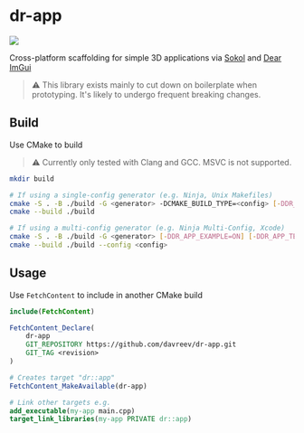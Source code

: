 # dr-app

![](https://github.com/davreev/dr-app/actions/workflows/build.yml/badge.svg)

Cross-platform scaffolding for simple 3D applications via [Sokol](https://github.com/floooh/sokol)
and [Dear ImGui](https://github.com/ocornut/imgui)

> ⚠️ This library exists mainly to cut down on boilerplate when prototyping. It's likely to undergo
> frequent breaking changes.

## Build

Use CMake to build

> ⚠️ Currently only tested with Clang and GCC. MSVC is not supported.

```sh
mkdir build

# If using a single-config generator (e.g. Ninja, Unix Makefiles)
cmake -S . -B ./build -G <generator> -DCMAKE_BUILD_TYPE=<config> [-DDR_APP_EXAMPLE=ON] [-DDR_APP_TEST=ON]
cmake --build ./build

# If using a multi-config generator (e.g. Ninja Multi-Config, Xcode)
cmake -S . -B ./build -G <generator> [-DDR_APP_EXAMPLE=ON] [-DDR_APP_TEST=ON]
cmake --build ./build --config <config>
```

## Usage

Use `FetchContent` to include in another CMake build

```cmake
include(FetchContent)

FetchContent_Declare(
    dr-app
    GIT_REPOSITORY https://github.com/davreev/dr-app.git
    GIT_TAG <revision>
)

# Creates target "dr::app"
FetchContent_MakeAvailable(dr-app)

# Link other targets e.g.
add_executable(my-app main.cpp)
target_link_libraries(my-app PRIVATE dr::app)
```
